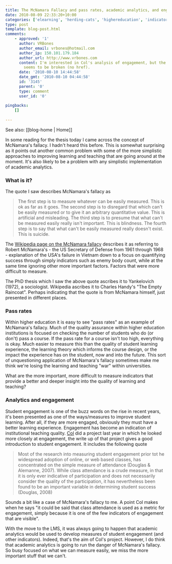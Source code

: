 ```yaml
---
title: The McNamara Fallacy and pass rates, academic analytics, and engagement
date: 2010-08-09 22:33:20+10:00
categories: ['elearning', 'herding-cats', 'highereducation', 'indicators']
type: post
template: blog-post.html
comments:
    - approved: '1'
      author: VRBones
      author_email: vrbones@hotmail.com
      author_ip: 150.101.179.184
      author_url: http://www.vrbones.com
      content: I'm interested in Col's analysis of engagement, but the link to the writeup
        seems to be broken (no href).
      date: '2010-08-10 14:44:58'
      date_gmt: '2010-08-10 04:44:58'
      id: '3145'
      parent: '0'
      type: comment
      user_id: '0'
    
pingbacks:
    []
    
---
```


See also: [[blog-home | Home]]

In some reading for the thesis today I came across the concept of McNamara's fallacy. I hadn't heard this before. This is somewhat surprising as it points out another common problem with some of the more simplistic approaches to improving learning and teaching that are going around at the moment. It's also likely to be a problem with any simplistic implementation of academic analytics.

### What is it?

The quote I saw describes McNamara's fallacy as

> The first step is to measure whatever can be easily measured. This is ok as far as it goes. The second step is to disregard that which can't be easily measured or to give it an arbitrary quantitative value. This is artificial and misleading. The third step is to presume that what can't be measured easily really isn't important. This is blindness. The fourth step is to say that what can't be easily measured really doesn't exist. This is suicide.

The [Wikipedia page on the McNamara fallacy](http://en.wikipedia.org/wiki/McNamara_fallacy) describes it as referring to Robert McNamara's - the US Secretary of Defense from 1961 through 1968 - explanation of the USA's failure in Vietnam down to a focus on quantifying success through simply indicators such as enemy body count, while at the same time ignoring other more important factors. Factors that were more difficult to measure.

The PhD thesis which I saw the above quote ascribes it to Yankelovich (1972), a sociologist. Wikipedia ascribes it to Charles Handy's "The Empty Raincoat". Perhaps indicating that the quote is from McNamara himself, just presented in different places.

### Pass rates

Within higher education it is easy to see "pass rates" as an example of McNamara's fallacy. Much of the quality assurance within higher education institutions is focused on checking the number of students who do (or don't) pass a course. If the pass rate for a course isn't too high, everything is okay. Much easier to measure this than the quality of student learning experience, the learning theory which informs the course design, or the impact the experience has on the student, now and into the future. This sort of unquestioning application of McNamara's fallacy sometimes make me think we're losing the learning and teaching "war" within universities.

What are the more important, more difficult to measure indicators that provide a better and deeper insight into the quality of learning and teaching?

### Analytics and engagement

Student engagement is one of the buzz words on the rise in recent years, it's been presented as one of the ways/measures to improve student learning. After all, if they are more engaged, obviously they must have a better learning experience. Engagement has become an indication of institutional teaching quality. [Col](http://beerc.wordpress.com/) did a project last year in which he looked more closely at engagement, the write up of that project gives a good introduction to student engagement. It includes the following quote

> Most of the research into measuring student engagement prior tot he widespread adoption of online, or web based classes, has concentrated on the simple measure of attendance (Douglas & Alemanne, 2007). While class attendance is a crude measure, in that it is only ever indicative of participation and does not necessarily consider the quality of the participation, it has nevertheless been found to be an important variable in determining student success (Douglas, 2008)

Sounds a bit like a case of McNamara's fallacy to me. A point Col makes when he says "it could be said that class attendance is used as a metric for engagement, simply because it is one of the few indicators of engagement that are visible".

With the move to the LMS, it was always going to happen that academic analytics would be used to develop measures of student engagement (and other indicators). Indeed, that's the aim of Col's project. However, I do think that academic analytics is going to run the danger of McNamara's fallacy. So busy focused on what we can measure easily, we miss the more important stuff that we can't.